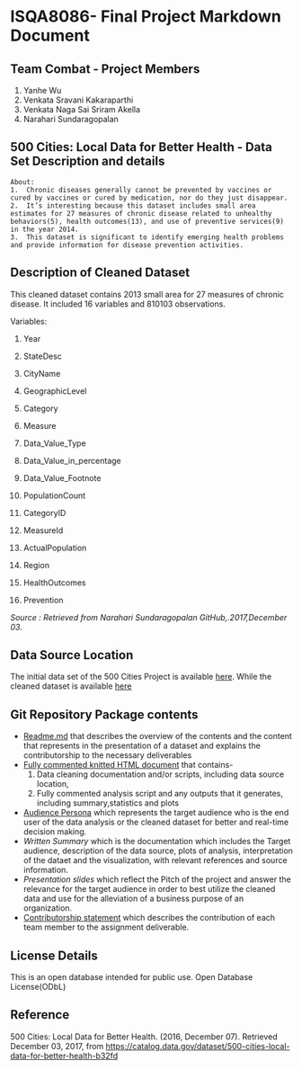 
# ISQA8086- Final Project Markdown Document

## Team Combat - Project Members

1. Yanhe Wu
2. Venkata Sravani Kakaraparthi
3. Venkata Naga Sai Sriram Akella
4. Narahari Sundaragopalan

## 500 Cities: Local Data for Better Health - Data Set Description and details

    About:
    1.  Chronic diseases generally cannot be prevented by vaccines or cured by vaccines or cured by medication, nor do they just disappear.
    2.  It’s interesting because this dataset includes small area estimates for 27 measures of chronic disease related to unhealthy behaviors(5), health outcomes(13), and use of preventive services(9) in the year 2014.
    3.  This dataset is significant to identify emerging health problems and provide information for disease prevention activities.

## Description of Cleaned Dataset

This cleaned dataset contains 2013 small area for 27 measures of chronic disease. It included 16 variables and 810103 observations. 

Variables:

1. Year

2. StateDesc

3. CityName

4. GeographicLevel

5. Category

6. Measure

7. Data_Value_Type

8. Data_Value_in_percentage

9. Data_Value_Footnote

10. PopulationCount

11. CategoryID

12. MeasureId

13. ActualPopulation

14. Region

15. HealthOutcomes

16. Prevention


*Source : Retrieved from Narahari Sundaragopalan GitHub,.2017,December 03.*

## Data Source Location

The initial data set of the 500 Cities Project is available [here](https://github.com/Narahari-Sundaragopalan/ISQA8086-Team-Project/blob/master/RawDataSet/500CitiesLocalDataSetForBetterHealth2013.csv). While the cleaned dataset is available [here](https://github.com/Narahari-Sundaragopalan/ISQA8086-Team-Project/blob/master/Deliverables/RPlotDeliverable/Updated_US_States_Regions_Health.csv)

## Git Repository Package contents

* [Readme.md](https://github.com/Narahari-Sundaragopalan/ISQA8086-Team-Project/blob/master/Deliverables/Git%20Repository%20Package/Readme.md) that describes the overview of the contents and the content that represents in the presentation of a dataset and explains the contributorship to the necessary deliverables
* [Fully commented knitted HTML document](https://github.com/Narahari-Sundaragopalan/ISQA8086-Team-Project/tree/master/Deliverables/Git%20Repository%20Package/Knitted%20HTML) that contains-
  1. Data cleaning documentation and/or scripts, including data source location,
  2. Fully commented analysis script and any outputs that it generates, including summary,statistics and plots
* [Audience Persona](https://github.com/Narahari-Sundaragopalan/ISQA8086-Team-Project/blob/master/Deliverables/Git%20Repository%20Package/Audience_Persona_updated%20.pdf) which represents the target audience who is the end user of the data analysis or the cleaned dataset for better and real-time decision making.
* *Written Summary* which is the documentation which includes the Target audience, description of the data source, plots of analysis, interpretation of the dataet and the visualization, with relevant references and source information.
* *Presentation slides* which reflect the Pitch of the project and answer the relevance for the target audience in order to best utilize the cleaned data and use for the alleviation of a business purpose of an organization.
* [Contributorship statement](https://github.com/Narahari-Sundaragopalan/ISQA8086-Team-Project/blob/master/Deliverables/Git%20Repository%20Package/Contributorship_Statement.md) which describes the contribution of each team member to the assignment deliverable.

## License Details

This is an open database intended for public use. Open Database License(ODbL)

## Reference

500 Cities: Local Data for Better Health. (2016, December 07). Retrieved December 03, 2017, from https://catalog.data.gov/dataset/500-cities-local-data-for-better-health-b32fd
